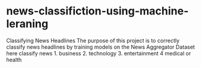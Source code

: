 # news-classifiction-using-machine-leraning

Classifying News Headlines
The purpose of this project is to correctly classify news headlines by training models on the News Aggregator Dataset
here classify news 1. business 2. technology  3. entertainment 4 medical or health
